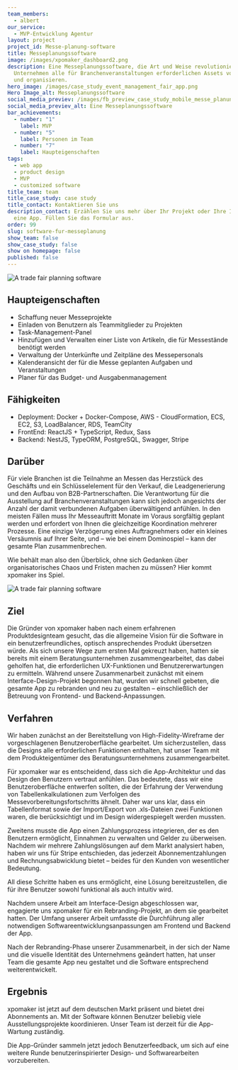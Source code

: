 ```yaml
---
team_members:
  - albert
our_service:
  - MVP-Entwicklung Agentur
layout: project
project_id: Messe-planung-software
title: Messeplanungssoftware
image: /images/xpomaker_dashboard2.png
description: Eine Messeplanungssoftware, die Art und Weise revolutioniert, wie
  Unternehmen alle für Branchenveranstaltungen erforderlichen Assets vorbereiten
  und organisieren.
hero_image: /images/case_study_event_management_fair_app.png
Hero Image_alt: Messeplanungssoftware
social_media_previev: /images/fb_preview_case_study_mobile_messe_planung_de.png
social_media_previev_alt: Eine Messeplanungssoftware
bar_achievements:
  - number: "1"
    label: MVP
  - number: "5"
    label: Personen im Team
  - number: "7"
    label: Haupteigenschaften
tags:
  - web app
  - product design
  - MVP
  - customized software
title_team: team
title_case_study: case study
title_contact: Kontaktieren Sie uns
description_contact: Erzählen Sie uns mehr über Ihr Projekt oder Ihre Idee für
  eine App. Füllen Sie das Formular aus.
order: 99
slug: software-fur-messeplanung
show_team: false
show_case_study: false
show on homepage: false
published: false
---
```

![A trade fair planning software](/images/xpomaker_dashboard2.png)

## Haupteigenschaften

* Schaffung neuer Messeprojekte
* Einladen von Benutzern als Teammitglieder zu Projekten
* Task-Management-Panel
* Hinzufügen und Verwalten einer Liste von Artikeln, die für Messestände benötigt werden
* Verwaltung der Unterkünfte und Zeitpläne des Messepersonals
* Kalenderansicht der für die Messe geplanten Aufgaben und Veranstaltungen
* Planer für das Budget- und Ausgabenmanagement

## Fähigkeiten

* Deployment: Docker + Docker-Compose, AWS - CloudFormation, ECS, EC2, S3, LoadBalancer, RDS, TeamCity
* FrontEnd: ReactJS + TypeScript, Redux, Sass
* Backend: NestJS, TypeORM, PostgreSQL, Swagger, Stripe

## Darüber

Für viele Branchen ist die Teilnahme an Messen das Herzstück des Geschäfts und ein Schlüsselelement für den Verkauf, die Leadgenerierung und den Aufbau von B2B-Partnerschaften. Die Verantwortung für die Ausstellung auf Branchenveranstaltungen kann sich jedoch angesichts der Anzahl der damit verbundenen Aufgaben überwältigend anfühlen. In den meisten Fällen muss Ihr Messeauftritt Monate im Voraus sorgfältig geplant werden und erfordert von Ihnen die gleichzeitige Koordination mehrerer Prozesse. Eine einzige Verzögerung eines Auftragnehmers oder ein kleines Versäumnis auf Ihrer Seite, und – wie bei einem Dominospiel – kann der gesamte Plan zusammenbrechen.

Wie behält man also den Überblick, ohne sich Gedanken über organisatorisches Chaos und Fristen machen zu müssen? Hier kommt xpomaker ins Spiel.

![A trade fair planning software](/images/xpomaker_dashboard.png)

## Ziel

Die Gründer von xpomaker haben nach einem erfahrenen Produktdesignteam gesucht, das die allgemeine Vision für die Software in ein benutzerfreundliches, optisch ansprechendes Produkt übersetzen würde. Als sich unsere Wege zum ersten Mal gekreuzt haben, hatten sie bereits mit einem Beratungsunternehmen zusammengearbeitet, das dabei geholfen hat, die erforderlichen UX-Funktionen und Benutzererwartungen zu ermitteln. Während unsere Zusammenarbeit zunächst mit einem Interface-Design-Projekt begonnen hat, wurden wir schnell gebeten, die gesamte App zu rebranden und neu zu gestalten – einschließlich der Betreuung von Frontend- und Backend-Anpassungen.

## Verfahren

Wir haben zunächst an der Bereitstellung von High-Fidelity-Wireframe der vorgeschlagenen Benutzeroberfläche gearbeitet. Um sicherzustellen, dass die Designs alle erforderlichen Funktionen enthalten, hat unser Team mit dem Produkteigentümer des Beratungsunternehmens zusammengearbeitet.

Für xpomaker war es entscheidend, dass sich die App-Architektur und das Design den Benutzern vertraut anfühlen. Das bedeutete, dass wir eine Benutzeroberfläche entwerfen sollten, die der Erfahrung der Verwendung von Tabellenkalkulationen zum Verfolgen des Messevorbereitungsfortschritts ähnelt. Daher war uns klar, dass ein Tabellenformat sowie der Import/Export von .xls-Dateien zwei Funktionen waren, die berücksichtigt und im Design widergespiegelt werden mussten.

Zweitens musste die App einen Zahlungsprozess integrieren, der es den Benutzern ermöglicht, Einnahmen zu verwalten und Gelder zu überweisen. Nachdem wir mehrere Zahlungslösungen auf dem Markt analysiert haben, haben wir uns für Stripe entschieden, das jederzeit Abonnementzahlungen und Rechnungsabwicklung bietet – beides für den Kunden von wesentlicher Bedeutung.

All diese Schritte haben es uns ermöglicht, eine Lösung bereitzustellen, die für ihre Benutzer sowohl funktional als auch intuitiv wird.

Nachdem unsere Arbeit am Interface-Design abgeschlossen war, engagierte uns xpomaker für ein Rebranding-Projekt, an dem sie gearbeitet hatten. Der Umfang unserer Arbeit umfasste die Durchführung aller notwendigen Softwareentwicklungsanpassungen am Frontend und Backend der App.

Nach der Rebranding-Phase unserer Zusammenarbeit, in der sich der Name und die visuelle Identität des Unternehmens geändert hatten, hat unser Team die gesamte App neu gestaltet und die Software entsprechend weiterentwickelt.

## Ergebnis

xpomaker ist jetzt auf dem deutschen Markt präsent und bietet drei Abonnements an. Mit der Software können Benutzer beliebig viele Ausstellungsprojekte koordinieren.
Unser Team ist derzeit für die App-Wartung zuständig.

Die App-Gründer sammeln jetzt jedoch Benutzerfeedback, um sich auf eine weitere Runde benutzerinspirierter Design- und Softwarearbeiten vorzubereiten.